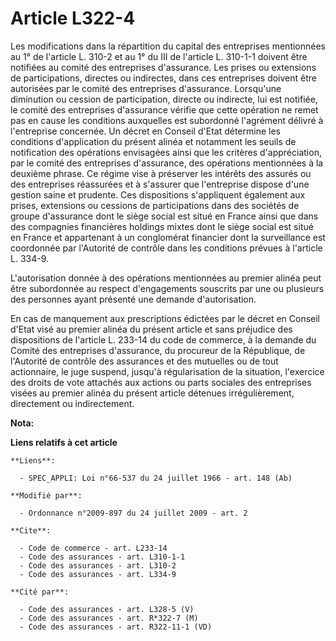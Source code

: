 # Article L322-4

Les modifications dans la répartition du capital des entreprises mentionnées au 1° de l'article L. 310-2 et au 1° du III de
l'article L. 310-1-1 doivent être notifiées au comité des entreprises d'assurance. Les prises ou extensions de
participations, directes ou indirectes, dans ces entreprises doivent être autorisées par le comité des entreprises
d'assurance. Lorsqu'une diminution ou cession de participation, directe ou indirecte, lui est notifiée, le comité des
entreprises d'assurance vérifie que cette opération ne remet pas en cause les conditions auxquelles est subordonné l'agrément
délivré à l'entreprise concernée. Un décret en Conseil d'Etat détermine les conditions d'application du présent alinéa et
notamment les seuils de notification des opérations envisagées ainsi que les critères d'appréciation, par le comité des
entreprises d'assurance, des opérations mentionnées à la deuxième phrase. Ce régime vise à préserver les intérêts des assurés
ou des entreprises réassurées et à s'assurer que l'entreprise dispose d'une gestion saine et prudente. Ces dispositions
s'appliquent également aux prises, extensions ou cessions de participations dans des sociétés de groupe d'assurance dont le
siège social est situé en France ainsi que dans des compagnies financières holdings mixtes dont le siège social est situé en
France et appartenant à un conglomérat financier dont la surveillance est coordonnée par l'Autorité de contrôle dans les
conditions prévues à l'article L. 334-9.

L'autorisation donnée à des opérations mentionnées au premier alinéa peut être subordonnée au respect d'engagements souscrits
par une ou plusieurs des personnes ayant présenté une demande d'autorisation. 

En cas de manquement aux prescriptions édictées par le décret en Conseil d'Etat visé au premier alinéa du présent article et
sans préjudice des dispositions de l'article L. 233-14 du code de commerce, à la demande du Comité des entreprises
d'assurance, du procureur de la République, de l'Autorité de contrôle des assurances et des mutuelles ou de tout actionnaire,
le juge suspend, jusqu'à régularisation de la situation, l'exercice des droits de vote attachés aux actions ou parts sociales
des entreprises visées au premier alinéa du présent article détenues irrégulièrement, directement ou indirectement.

**Nota:**



**Liens relatifs à cet article**

	**Liens**:

	  - SPEC_APPLI: Loi n°66-537 du 24 juillet 1966 - art. 148 (Ab)

	**Modifié par**:

	  - Ordonnance n°2009-897 du 24 juillet 2009 - art. 2

	**Cite**:

	  - Code de commerce - art. L233-14
	  - Code des assurances - art. L310-1-1
	  - Code des assurances - art. L310-2
	  - Code des assurances - art. L334-9

	**Cité par**:

	  - Code des assurances - art. L328-5 (V)
	  - Code des assurances - art. R*322-7 (M)
	  - Code des assurances - art. R322-11-1 (VD)
